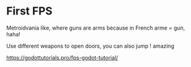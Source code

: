 # First FPS

Metroidvania like, where guns are arms because in French arme = gun, haha!

Use different weapons to open doors, you can also jump ! amazing

https://godottutorials.pro/fps-godot-tutorial/

